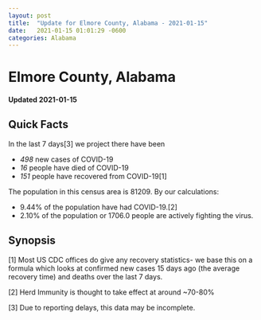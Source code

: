 ```yaml
---
layout: post
title:  "Update for Elmore County, Alabama - 2021-01-15"
date:   2021-01-15 01:01:29 -0600
categories: Alabama
---
```


# Elmore County, Alabama
#### Updated 2021-01-15

## Quick Facts

In the last 7 days[3] we project there have been
- *498* new cases of COVID-19
- *16* people have died of COVID-19
- *151* people have recovered from COVID-19[1]

The population in this census area is 81209. By our calculations:
- 9.44% of the population have had COVID-19.[2]
- 2.10% of the population or 1706.0 people are actively fighting the virus.

## Synopsis




[1] Most US CDC offices do give any recovery statistics- we base this on a formula which looks at confirmed new cases
15 days ago (the average recovery time) and deaths over the last 7 days.

[2] Herd Immunity is thought to take effect at around ~70-80%

[3] Due to reporting delays, this data may be incomplete.
 
    